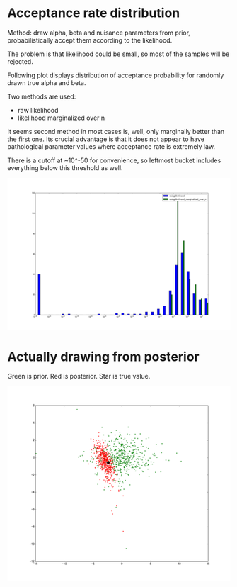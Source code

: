 # Acceptance rate distribution

Method: draw alpha, beta and nuisance parameters from prior, probabilistically accept them according to the likelihood. 

The problem is that likelihood could be small, so most of the samples will be rejected.

Following plot displays distribution of acceptance probability for randomly drawn true alpha and beta.

Two methods are used:
* raw likelihood
* likelihood marginalized over n

It seems second method in most cases is, well, only marginally better than the first one. 
Its crucial advantage is that it does not appear to have pathological parameter values where acceptance rate is extremely law.

There is a cutoff at ~10^-50 for convenience, so leftmost bucket includes everything below this threshold as well.

![distribution of acceptance probability](https://raw.githubusercontent.com/Vlad-Shcherbina/bayesian_data_analysis/master/ch10/distribution_of_acceptance_probability.png)


# Actually drawing from posterior

Green is prior. Red is posterior. Star is true value.

![Posterior distribution](https://raw.githubusercontent.com/Vlad-Shcherbina/bayesian_data_analysis/master/ch10/posterior.png)
